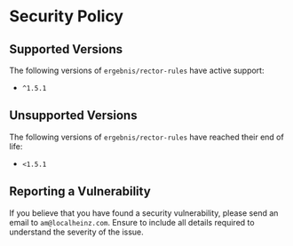 # Security Policy

## Supported Versions

The following versions of `ergebnis/rector-rules` have active support:

- `^1.5.1`

## Unsupported Versions

The following versions of `ergebnis/rector-rules` have reached their end of life:

- `<1.5.1`

## Reporting a Vulnerability

If you believe that you have found a security vulnerability, please send an email to `am@localheinz.com`. Ensure to include all details required to understand the severity of the issue.
